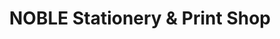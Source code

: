 ---
title: "NOBLE Stationery & Print Shop"
url: /karachi/noble-stationery-and-print-shop/
shop: office supplies
---